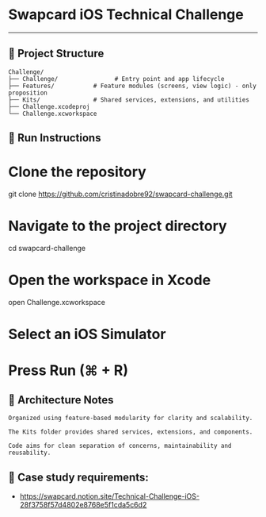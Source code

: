 # Swapcard iOS Technical Challenge

---

## 🧩 Project Structure

```
Challenge/
├── Challenge/                # Entry point and app lifecycle
├── Features/           # Feature modules (screens, view logic) - only proposition
├── Kits/               # Shared services, extensions, and utilities
├── Challenge.xcodeproj 
└── Challenge.xcworkspace
```

## 🚀 Run Instructions

# Clone the repository
git clone https://github.com/cristinadobre92/swapcard-challenge.git

# Navigate to the project directory
cd swapcard-challenge

# Open the workspace in Xcode
open Challenge.xcworkspace

# Select an iOS Simulator
# Press Run (⌘ + R)

## 🧱 Architecture Notes

```
Organized using feature-based modularity for clarity and scalability.

The Kits folder provides shared services, extensions, and components.

Code aims for clean separation of concerns, maintainability and reusability.
```

## 🧱 Case study requirements:
- https://swapcard.notion.site/Technical-Challenge-iOS-28f3758f57d4802e8768e5f1cda5c6d2


